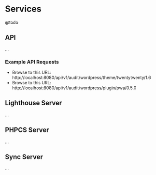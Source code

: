 # Services

@todo

## API

...

### Example API Requests
* Browse to this URL: http://localhost:8080/api/v1/audit/wordpress/theme/twentytwenty/1.6
* Browse to this URL: http://localhost:8080/api/v1/audit/wordpress/plugin/pwa/0.5.0

## Lighthouse Server

...

## PHPCS Server

...

## Sync Server

...
